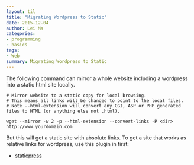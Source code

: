 ```yaml
---
layout: til
title: "Migrating Wordpress to Static"
date: 2015-12-04
author: Lei Ma
categories:
- programming
- basics
tags:
- Web
summary: Migrating Wordpress to Static
---
```




The following command can mirror a whole website including a wordpress into a static html site locally.

```
# Mirror website to a static copy for local browsing.
# This means all links will be changed to point to the local files.
# Note --html-extension will convert any CGI, ASP or PHP generated files to HTML (or anything else not .html).

wget --mirror -w 2 -p --html-extension --convert-links -P <dir> http://www.yourdomain.com
```

But this will get a static site with absolute links. To get a site that works as relative links for wordpress, use this plugin in first:

* [staticpress](https://github.com/megumiteam/staticpress)
